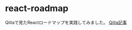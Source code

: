 # react-roadmap
Qiitaで見たReactロードマップを実践してみました。
[Qiita記事](https://qiita.com/bisketoriba/items/dde798808498d0c26c42)
